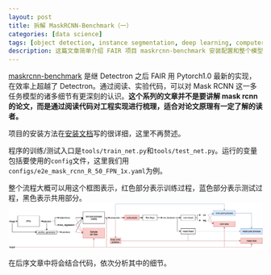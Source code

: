 ```yaml
---
layout: post
title: 拆解 MaskRCNN-Benchmark（一）
categories: [data science]
tags: [object detection, instance segmentation, deep learning, computer vision]
description: 这篇文章简单介绍 FAIR 项目 maskrcnn-benchmark 安装配置和整个模型的结构。
---
```

[maskrcnn-benchmark](https://github.com/facebookresearch/maskrcnn-benchmark) 是继 Detectron 之后 FAIR 用 Pytorch1.0 最新的实现，在效率上超越了 Detectron。通过阅读、实验代码，可以对 Mask RCNN 这一多任务模型的诸多细节有更深刻的认识。**这个系列的文章并不是要讲解 mask rcnn 的论文，而是通过阅读代码对工程实现进行梳理，适合对论文原理有一定了解的读者。**

项目的安装方法在[安装文档](https://github.com/facebookresearch/maskrcnn-benchmark/blob/master/INSTALL.md)写的很详细，这里不再赘述。

程序的训练/测试入口是```tools/train_net.py```和```tools/test_net.py```。运行的变量包括要使用的```config```文件，这里我们用```configs/e2e_mask_rcnn_R_50_FPN_1x.yaml```为例。

整个流程大概可以用这个框图表示，红色部分表示训练过程，蓝色部分表示测试过程，黑色表示共用部分。
<img src="/images/2019-02-17-maskrcnn-benchmark-1/maskrcnn-benchmark.png" width="1000px"/>

在后序文章中将会结合代码，依次分析其中的细节。